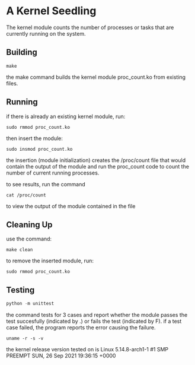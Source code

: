 # A Kernel Seedling
The kernel module counts the number of processes or tasks that are currently running on the system.

## Building
```shell
make
```
the make command builds the kernel module proc_count.ko from existing files.

## Running
if there is already an existing kernel module, run:
```shell
sudo rmmod proc_count.ko
```
then insert the module:
```shell
sudo insmod proc_count.ko
```
the insertion (module initialization) creates the /proc/count file
that would contain the output of the module and run the proc_count
code to count the number of current running processes.

to see results, run the command
```shell
cat /proc/count
```
to view the output of the module contained in the file

## Cleaning Up
use the command:
```shell
make clean
```
to remove the inserted module, run:
```shell
sudo rmmod proc_count.ko
```

## Testing
```python
python -m unittest
```
the command tests for 3 cases and report whether the module passes the test succesfully (indicated by .)
or fails the test (indicated by F). if a test case failed, the program reports the error causing the failure.

```shell
uname -r -s -v
```
the kernel release version tested on is Linux 5.14.8-arch1-1 #1 SMP PREEMPT SUN, 26 Sep 2021 19:36:15 +0000
